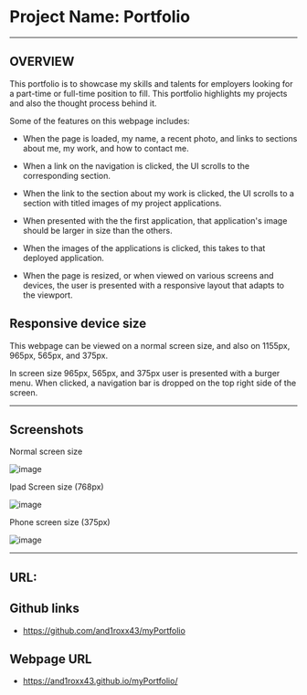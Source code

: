 # Project Name: Portfolio
___
## OVERVIEW

This portfolio is to showcase my skills and talents for employers looking for a part-time or full-time position to fill.
This portfolio highlights my projects and also the thought process behind it.

Some of the features on this webpage includes:

- When the page is loaded, my name, a recent photo, and links to sections about me, my work, and how to contact me.

- When a link on the navigation is clicked, the UI scrolls to the corresponding section.

- When the link to the section about my work is clicked, the UI scrolls to a section with titled images of my project applications.

- When presented with the the first application, that application's image should be larger in size than the others.

- When the images of the applications is clicked, this takes to that deployed application.

- When the page is resized, or when viewed on various screens and devices, the user is presented with a responsive layout that adapts to the viewport.

## Responsive device size

This webpage can be viewed on a normal screen size, and also on 1155px, 965px, 565px, and 375px.

In screen size 965px, 565px, and 375px user is presented with a burger menu. When clicked, a navigation bar is dropped on the top right side of the screen.

___

## Screenshots

Normal screen size

![image](https://user-images.githubusercontent.com/14179472/109956762-2823af80-7d38-11eb-8a6c-7fa68a717dea.png)

Ipad Screen size (768px)

![image](https://user-images.githubusercontent.com/14179472/109957076-923c5480-7d38-11eb-9c5e-36b5b36bfd93.png)

Phone screen size (375px)

![image](https://user-images.githubusercontent.com/14179472/109957285-d4659600-7d38-11eb-8831-83d64c5fa75a.png)

___

## URL:

## Github links
- https://github.com/and1roxx43/myPortfolio

## Webpage URL
- https://and1roxx43.github.io/myPortfolio/
